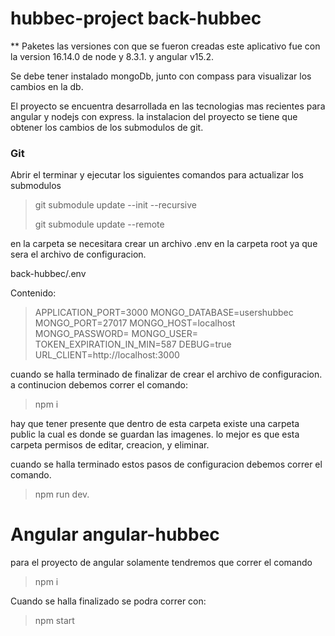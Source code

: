 # hubbec-project back-hubbec

** Paketes
las versiones con que se fueron creadas este aplicativo fue con la version 16.14.0 de node y 8.3.1. y angular v15.2.

Se debe tener instalado mongoDb, junto con compass para visualizar los cambios en la db.

El proyecto se encuentra desarrollada en las tecnologias mas recientes para angular y nodejs con express. la instalacion del proyecto se tiene que obtener los cambios
de los submodulos de git.

### Git 
Abrir el terminar y ejecutar los siguientes comandos para actualizar los submodulos
>  git submodule update --init --recursive
> 	
>  git submodule update --remote


en la carpeta se necesitara crear un archivo .env en la carpeta root ya que sera el archivo de configuracion.

back-hubbec/.env

Contenido:

> APPLICATION_PORT=3000
> MONGO_DATABASE=usershubbec
> MONGO_PORT=27017
> MONGO_HOST=localhost
> MONGO_PASSWORD=
> MONGO_USER=
> TOKEN_EXPIRATION_IN_MIN=587
> DEBUG=true
> URL_CLIENT=http://localhost:3000

cuando se halla terminado de finalizar de crear el archivo de configuracion. a continucion debemos correr el comando:

> npm i

hay que tener presente que dentro de esta carpeta existe una carpeta public la cual es donde se guardan las imagenes. lo mejor es que esta carpeta permisos de editar, creacion, y eliminar.

cuando se halla terminado estos pasos de configuracion debemos correr el comando.

> npm run dev.

# Angular  angular-hubbec

para el proyecto de angular solamente tendremos que correr el comando 
> npm i

Cuando se halla finalizado se podra correr con:
> npm start
